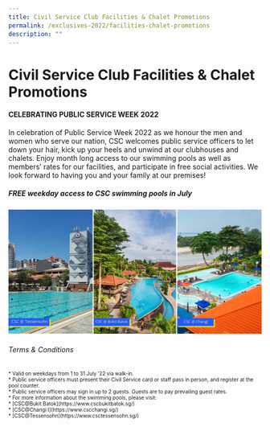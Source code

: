 ```yaml
---
title: Civil Service Club Facilities & Chalet Promotions
permalink: /exclusives-2022/facilities-chalet-promotions
description: ""
---
```

# Civil Service Club Facilities & Chalet Promotions

#### CELEBRATING PUBLIC SERVICE WEEK 2022
In celebration of Public Service Week 2022 as we honour the men and women who serve our nation, CSC 
welcomes public service officers to let down your hair, kick up your heels and unwind at our clubhouses 
and chalets. Enjoy month long access to our swimming pools as well as members’ rates for our facilities, 
and participate in free social activities. We look forward to having you and your family at our premises!


##### FREE weekday access to CSC swimming pools in July
![CSC swimming pools](/images/CSC%20swimming%20poolsbowlingfunction%201.png)

###### Terms & Conditions 
<p style="font-size:10px">
* Valid on weekdays from 1 to 31 July '22 via walk-in.<br>
* Public service officers must present their Civil Service card or staff pass in person, and register at the pool counter. <br> 
* Public service officers may sign in up to 2 guests. Guests are to pay prevailing guest rates.<br>
* For more information about the swimming pools, please visit: <br>
* [CSC@Bukit Batok](https://www.cscbukitbatok.sg/)<br> 
* [CSC@Changi I](https://www.cscchangi.sg/)<br>
* [CSC@Tessensohn](https://www.csctessensohn.sg/)<br>